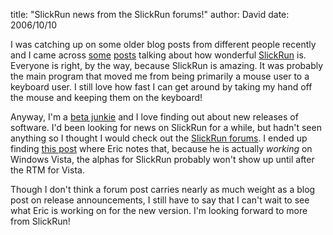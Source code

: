 
title: "SlickRun news from the SlickRun forums!"
author: David
date: 2006/10/10

<p>I was catching up on some older blog posts from different people recently and I came across <a href="http://www.hanselman.com/blog/SlickRunAndQuickSilver.aspx">some</a> <a href="http://www.shahine.com/omar/NewSlickRunBeta.aspx">posts</a> talking about how wonderful <a href="http://www.bayden.com/SlickRun/">SlickRun</a> is. Everyone is right, by the way, because SlickRun is amazing. It was probably the main program that moved me from being primarily a mouse user to a keyboard user. I still love how fast I can get around by taking my hand off the mouse and keeping them on the keyboard!</p> <p>Anyway, I'm a <a href="http://www.mohundro.com/blog/PermaLink,guid,d8543c4e-d0ab-44ba-9f7e-a5244a764d63.aspx">beta junkie</a>&nbsp;and I love finding out about new releases of software. I'd been looking for news on SlickRun for a while, but hadn't seen anything so I thought I would check out the <a href="http://groups.msn.com/bayden/slickrun.msnw">SlickRun forums</a>. I ended up finding <a href="http://groups.msn.com/bayden/slickrun.msnw?action=get_message&amp;mview=0&amp;ID_Message=3&amp;LastModified=4675589231129791388">this post</a> where Eric notes that, because he is actually <em>working</em> on Windows Vista, the alphas for SlickRun probably won't show up until after the RTM for Vista.</p> <p>Though I don't think a forum post carries nearly as much weight as a blog post on release announcements,&nbsp;I still have to say that I can't wait to see what Eric is working on for the new version. I'm looking forward to more from SlickRun!</p>
